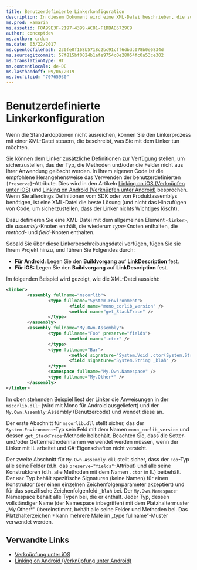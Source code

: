```yaml
---
title: Benutzerdefinierte Linkerkonfiguration
description: In diesem Dokument wird eine XML-Datei beschrieben, die zum Konfigurieren des Linkers verwendet werden kann, um explizit sicherzustellen, dass erforderlicher Code nicht aus der verknüpften Anwendung gelöscht wird.
ms.prod: xamarin
ms.assetid: F8A99E3F-2197-4399-AC81-F1DBAB5729C9
author: conceptdev
ms.author: crdun
ms.date: 03/22/2017
ms.openlocfilehash: 230fe0f168b5718c2bc91cff6dbdc078b0e6834d
ms.sourcegitcommit: 57f815bf0024b1afe9754c0e28054fc0a53ce302
ms.translationtype: HT
ms.contentlocale: de-DE
ms.lasthandoff: 09/06/2019
ms.locfileid: "70765930"
---
```

# <a name="custom-linker-configuration"></a>Benutzerdefinierte Linkerkonfiguration

Wenn die Standardoptionen nicht ausreichen, können Sie den Linkerprozess mit einer XML-Datei steuern, die beschreibt, was Sie mit dem Linker tun möchten.

Sie können dem Linker zusätzliche Definitionen zur Verfügung stellen, um sicherzustellen, das der Typ, die Methoden und/oder die Felder nicht aus Ihrer Anwendung gelöscht werden. In Ihrem eigenen Code ist die empfohlene Herangehensweise das Verwenden der benutzerdefinierten `[Preserve]`-Attribute. Dies wird in den Artikeln [Linking on iOS (Verknüpfen unter iOS)](~/ios/deploy-test/linker.md) und [Linking on Android (Verknüpfen unter Android)](~/android/deploy-test/linker.md) besprochen.
Wenn Sie allerdings Definitionen vom SDK oder von Produktassemblys benötigen, ist eine XML-Datei die beste Lösung (und nicht das Hinzufügen von Code, um sicherzustellen, dass der Linker nichts Wichtiges löscht).

Dazu definieren Sie eine XML-Datei mit dem allgemeinen Element `<linker>`, die *assembly*-Knoten enthält, die wiederum *type*-Knoten enthalten, die *method*- und *field*-Knoten enthalten.

Sobald Sie über diese Linkerbeschreibungsdatei verfügen, fügen Sie sie Ihrem Projekt hinzu, und führen Sie Folgendes durch:

- **Für Android:** Legen Sie den **Buildvorgang** auf **LinkDescription** fest.
- **Für iOS:** Legen Sie den **Buildvorgang** auf **LinkDescription** fest.

Im folgenden Beispiel wird gezeigt, wie die XML-Datei aussieht:

```xml
<linker>
        <assembly fullname="mscorlib">
                <type fullname="System.Environment">
                        <field name="mono_corlib_version" />
                        <method name="get_StackTrace" />
                </type>
        </assembly>
        <assembly fullname="My.Own.Assembly">
                <type fullname="Foo" preserve="fields">
                        <method name=".ctor" />
                </type>
                <type fullname="Bar">
                        <method signature="System.Void .ctor(System.String)" />
                        <field signature="System.String _blah" />
                </type>
                <namespace fullname="My.Own.Namespace" />
                <type fullname="My.Other*" />
        </assembly>
</linker>
```

Im oben stehenden Beispiel liest der Linker die Anweisungen in der `mscorlib.dll`- (wird mit Mono für Android ausgeliefert) und der `My.Own.Assembly`-Assembly (Benutzercode) und wendet diese an.

Der erste Abschnitt für `mscorlib.dll` stellt sicher, das der `System.Environment`-Typ sein Feld mit dem Namen `mono_corlib_version` und dessen `get_StackTrace`-Methode beibehält.
Beachten Sie, dass die Setter- und/oder Gettermethodennamen verwendet werden müssen, wenn der Linker mit IL arbeitet und C#-Eigenschaften nicht versteht.

Der zweite Abschnitt für `My.Own.Assembly.dll` stellt sicher, dass der `Foo`-Typ alle seine Felder (d.h. das `preserve="fields"`-Attribut) und alle seine Konstruktoren (d.h. alle Methoden mit dem Namen `.ctor` in IL) beibehält. Der `Bar`-Typ behält spezifische Signaturen (keine Namen) für einen Konstruktor (der einen einzelnen Zeichenfolgenparameter akzeptiert) und für das spezifische Zeichenfolgenfeld `_blah` bei.
Der `My.Own.Namespace`-Namespace behält alle Typen bei, die er enthält.
Jeder Typ, dessen vollständiger Name (der Namespace inbegriffen) mit dem Platzhaltermuster „My.Other\*“ übereinstimmt, behält alle seine Felder und Methoden bei. Das Platzhalterzeichen `*` kann mehrere Male im „type fullname“-Muster verwendet werden.

## <a name="related-links"></a>Verwandte Links

- [Verknüpfung unter iOS](~/ios/deploy-test/linker.md)
- [Linking on Android (Verknüpfung unter Android)](~/android/deploy-test/linker.md)
